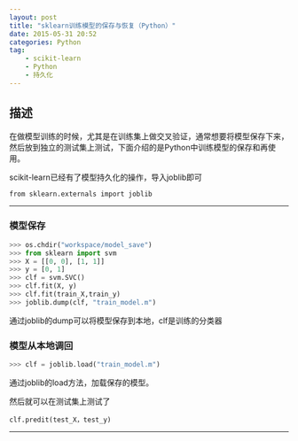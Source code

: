 ```yaml
---
layout: post
title: "sklearn训练模型的保存与恢复（Python）"
date: 2015-05-31 20:52
categories: Python
tag: 
	- scikit-learn
	- Python
	- 持久化
---
```



## 描述

在做模型训练的时候，尤其是在训练集上做交叉验证，通常想要将模型保存下来，然后放到独立的测试集上测试，下面介绍的是Python中训练模型的保存和再使用。

scikit-learn已经有了模型持久化的操作，导入joblib即可

```
from sklearn.externals import joblib
```
<!-- more -->

---

### **模型保存**

```python
>>> os.chdir("workspace/model_save")
>>> from sklearn import svm
>>> X = [[0, 0], [1, 1]]
>>> y = [0, 1]
>>> clf = svm.SVC()
>>> clf.fit(X, y)  
>>> clf.fit(train_X,train_y)
>>> joblib.dump(clf, "train_model.m")
```

通过joblib的dump可以将模型保存到本地，clf是训练的分类器

### **模型从本地调回**

```python
>>> clf = joblib.load("train_model.m")
```

通过joblib的load方法，加载保存的模型。

然后就可以在测试集上测试了

```
clf.predit(test_X，test_y)
```



---

<br>




